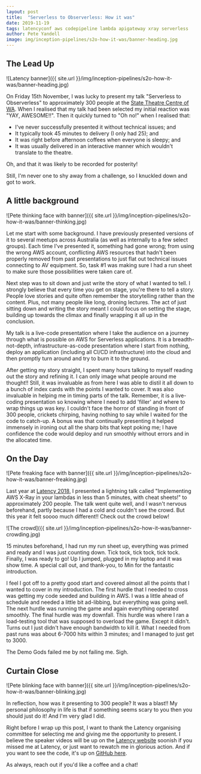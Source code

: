 ```yaml
---
layout: post
title:  "Serverless to Observerless: How it was"
date: 2019-11-19
tags: latencyconf aws codepipeline lambda apigateway xray serverless
author: Pete Yandell
image: img/inception-pipelines/s2o-how-it-was/banner-heading.jpg
---
```


## The Lead Up

![Latency banner]({{ site.url }}/img/inception-pipelines/s2o-how-it-was/banner-heading.jpg)

On Friday 15th November, I was lucky to present my talk "Serverless to Observerless" to approximately 300 people at the  [State Theatre Centre of WA](https://www.ptt.wa.gov.au/venues/state-theatre-centre-of-wa/). When I realised that my talk had been selected my initial reaction was "YAY, AWESOME!!". Then it quickly turned to "Oh no!" when I realised that:

* I've never successfully presented it without technical issues; and
* It typically took 45 minutes to delivery (I only had 25); and
* It was right before afternoon coffees when everyone is sleepy; and
* It was usually delivered in an interactive manner which wouldn't translate to the theatre.

Oh, and that it was likely to be recorded for posterity!

Still, I'm never one to shy away from a challenge, so I knuckled down and got to work.

## A little background

![Pete thinking face with banner]({{ site.url }}/img/inception-pipelines/s2o-how-it-was/banner-thinking.jpg)

Let me start with some background. I have previously presented versions of it to several meetups across Australia (as well as internally to a few select groups). Each time I've presented it, something had gone wrong; from using the wrong AWS account, conflicting AWS resources that hadn't been properly removed from past presentations to just flat out technical issues connecting to AV equipment. So, task #1 was making sure I had a run sheet to make sure those possibilities were taken care of.

Next step was to sit down and just write the story of what I wanted to tell. I strongly believe that every time you get on stage, you're there to tell a story. People love stories and quite often remember the storytelling rather than the content. Plus, not many people like long, droning lectures. The act of just sitting down and writing the story meant I could focus on setting the stage, building up towards the climax and finally wrapping it all up in the conclusion.

My talk is a live-code presentation where I take the audience on a journey through what is possible on AWS for Serverless applications. It is a breadth-not-depth, infrastructure-as-code presentation where I start from nothing, deploy an application (including all CI/CD infrastructure) into the cloud and then promptly turn around and try to burn it to the ground.

After getting my story straight, I spent many hours talking to myself reading out the story and refining it. I can only image what people around me thought!! Still, it was invaluable as from here I was able to distil it all down to a bunch of index cards with the points I wanted to cover. It was also invaluable in helping me in timing parts of the talk. Remember, it is a live-coding presentation so knowing where I need to add 'filler' and where to wrap things up was key. I couldn't face the horror of standing in front of 300 people, crickets chirping, having nothing to say while I waited for the code to catch-up. A bonus was that continually presenting it helped immensely in ironing out all the sharp bits that kept poking me; I have confidence the code would deploy and run smoothly without errors and in the allocated time.

## On the Day

![Pete freaking face with banner]({{ site.url }}/img/inception-pipelines/s2o-how-it-was/banner-freaking.jpg)

Last year at [Latency 2018](https://www.latencyconf.io/#/pastconferences), I presented a lightning talk called "Implementing AWS X-Ray in your lambdas in less than 5 minutes, with cheat sheets!" to approximately 200 people. The talk went quite well, and I wasn't nervous beforehand, partly because I had a cold and couldn't see the crowd. But this year it felt soooo much different!! Check out the crowd below!

![The crowd]({{ site.url }}/img/inception-pipelines/s2o-how-it-was/banner-crowding.jpg)

15 minutes beforehand, I had run my run sheet up, everything was primed and ready and I was just counting down. Tick tock, tick tock, tick tock. Finally, I was ready to go! Up I jumped, plugged in my laptop and it was show time. A special call out, and thank-you, to Min for the fantastic introduction.

I feel I got off to a pretty good start and covered almost all the points that I wanted to cover in my introduction. The first hurdle that I needed to cross was getting my code seeded and building in AWS. I was a little ahead of schedule and needed a little bit ad-libbing, but everything was going well. The next hurdle was running the game and again everything operated smoothly. The final hurdle was my downfall. This hurdle was where I ran a load-testing tool that was supposed to overload the game. Except it didn't. Turns out I just didn't have enough bandwidth to kill it. What I needed from past runs was about 6-7000 hits within 3 minutes; and I managed to just get to 3000.

The Demo Gods failed me by not failing me. Sigh.

## Curtain Close

![Pete blinking face with banner]({{ site.url }}/img/inception-pipelines/s2o-how-it-was/banner-blinking.jpg)

In reflection, how was it presenting to 300 people? It was a blast!! My personal philosophy in life is that if something seems scary to you then you should just do it! And I'm very glad I did.

Right before I wrap up this post, I want to thank the Latency organising committee for selecting me and giving me the opportunity to present. I believe the speaker videos will be up on the [Latency website](https://www.latencyconf.io/#/) soonish if you missed me at Latency, or just want to rewatch me in glorious action. And if you want to see the code, it's up on [GitHub here](https://github.com/mechanicalpete/serverless-to-observerless).

As always, reach out if you'd like a coffee and a chat!
